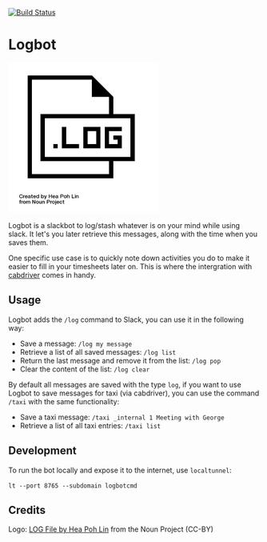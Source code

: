 [![Build Status](https://travis-ci.org/metaodi/logbot.svg?branch=master)](https://travis-ci.org/metaodi/logbot)

Logbot
=======

![Logbot Logo](https://github.com/metaodi/logbot/raw/master/log_logo_small.png "Logbot Logo")

Logbot is a slackbot to log/stash whatever is on your mind while using slack.
It let's you later retrieve this messages, along with the time when you saves them.

One specific use case is to quickly note down activities you do to make it easier to fill in your timesheets later on.
This is where the intergration with [cabdriver](https://github.com/metaodi/cabdriver) comes in handy.

## Usage

Logbot adds the `/log` command to Slack, you can use it in the following way:

* Save a message: `/log my message`
* Retrieve a list of all saved messages: `/log list`
* Return the last message and remove it from the list: `/log pop`
* Clear the content of the list: `/log clear`

By default all messages are saved with the type `log`, if you want to use Logbot to save messages for taxi (via cabdriver), you can use the command `/taxi` with the same functionality:

* Save a taxi message: `/taxi _internal 1 Meeting with George`
* Retrieve a list of all taxi entries: `/taxi list` 

## Development

To run the bot locally and expose it to the internet, use `localtunnel`:

```
lt --port 8765 --subdomain logbotcmd
```

## Credits

Logo: [LOG File by Hea Poh Lin](https://thenounproject.com/term/log-file/896964/) from the Noun Project (CC-BY)
